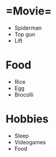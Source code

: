 # =Movie=
 + Spiderman
 + Top gun
 + Lift
# **Food**
 + Rice
 + Egg
 + Brocolli
# **Hobbies**
 + Sleep
 + Videogames
 + Food
